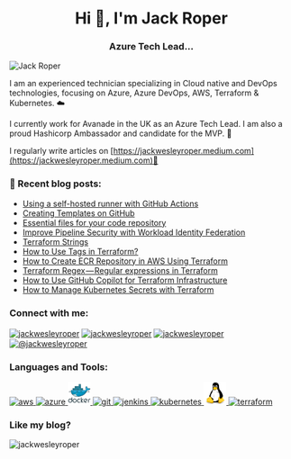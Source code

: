 <h1 align="center">Hi 👋, I'm Jack Roper</h1>
<h3 align="center">Azure Tech Lead...</h3>

![Jack Roper](https://github.com/user-attachments/assets/e6a8a203-106d-4486-9975-01411195e41a)

I am an experienced technician specializing in Cloud native and DevOps technologies, focusing on Azure, Azure DevOps, AWS, Terraform & Kubernetes. ☁️

I currently work for Avanade in the UK as an Azure Tech Lead. I am also a proud Hashicorp Ambassador and candidate for the MVP. 🥇

I regularly write articles on [https://jackwesleyroper.medium.com](https://jackwesleyroper.medium.com)📝

### 📝 Recent blog posts:
<!-- BLOG-POST-LIST:START -->
- [Using a self-hosted runner with GitHub Actions](https://itnext.io/using-a-self-hosted-runner-with-github-actions-e8a0415c7530?source=rss-f8c0d8b1b817------2)
- [Creating Templates on GitHub](https://itnext.io/creating-templates-on-github-f81156333365?source=rss-f8c0d8b1b817------2)
- [Essential files for your code repository](https://itnext.io/essential-files-for-your-code-repository-264c66f9695a?source=rss-f8c0d8b1b817------2)
- [Improve Pipeline Security with Workload Identity Federation](https://itnext.io/improve-pipeline-security-with-workload-identity-federation-6f51ecdfa49f?source=rss-f8c0d8b1b817------2)
- [Terraform Strings](https://itnext.io/terraform-strings-96f95f6ba8a4?source=rss-f8c0d8b1b817------2)
- [How to Use Tags in Terraform?](https://itnext.io/how-to-use-tags-in-terraform-7a37d700667c?source=rss-f8c0d8b1b817------2)
- [How to Create ECR Repository in AWS Using Terraform](https://itnext.io/how-to-create-ecr-repository-in-aws-using-terraform-a52ea63ab4a7?source=rss-f8c0d8b1b817------2)
- [Terraform Regex — Regular expressions in Terraform](https://medium.com/codex/terraform-regex-regular-expressions-in-terraform-6143a3c8fc9a?source=rss-f8c0d8b1b817------2)
- [How to Use GitHub Copilot for Terraform Infrastructure](https://itnext.io/how-to-use-github-copilot-for-terraform-infrastructure-2d204ed653f3?source=rss-f8c0d8b1b817------2)
- [How to Manage Kubernetes Secrets with Terraform](https://itnext.io/how-to-manage-kubernetes-secrets-with-terraform-ebbf6cf41323?source=rss-f8c0d8b1b817------2)
<!-- BLOG-POST-LIST:END -->

<h3 align="left">Connect with me:</h3>
<p align="left">
<a href="https://linkedin.com/in/jackwesleyroper" target="blank"><img align="center" src="https://raw.githubusercontent.com/rahuldkjain/github-profile-readme-generator/master/src/images/icons/Social/linked-in-alt.svg" alt="jackwesleyroper" height="30" width="40" /></a>
<a href="https://dev.to/jackwesleyroper" target="blank"><img align="center" src="https://cdn.jsdelivr.net/npm/simple-icons@3.0.1/icons/dev-dot-to.svg" alt="jackwesleyroper" height="30" width="40" /></a>
<a href="https://twitter.com/jackwesleyroper" target="blank"><img align="center" src="https://raw.githubusercontent.com/rahuldkjain/github-profile-readme-generator/master/src/images/icons/Social/twitter.svg" alt="jackwesleyroper" height="30" width="40" /></a>
<a href="https://medium.com/@jackwesleyroper" target="blank"><img align="center" src="https://raw.githubusercontent.com/rahuldkjain/github-profile-readme-generator/master/src/images/icons/Social/medium.svg" alt="@jackwesleyroper" height="30" width="40" /></a>
</p>

<h3 align="left">Languages and Tools:</h3>
<p align="left"> <a href="https://aws.amazon.com" target="_blank"> <img src="https://www.vectorlogo.zone/logos/amazon_aws/amazon_aws-icon.svg" alt="aws" width="40" height="40"/> </a> <a href="https://azure.microsoft.com/en-in/" target="_blank"> <img src="https://www.vectorlogo.zone/logos/microsoft_azure/microsoft_azure-icon.svg" alt="azure" width="40" height="40"/> </a> <a href="https://www.docker.com/" target="_blank"> <img src="https://raw.githubusercontent.com/devicons/devicon/master/icons/docker/docker-original-wordmark.svg" alt="docker" width="40" height="40"/> </a> <a href="https://git-scm.com/" target="_blank"> <img src="https://www.vectorlogo.zone/logos/git-scm/git-scm-icon.svg" alt="git" width="40" height="40"/> </a> <a href="https://www.jenkins.io" target="_blank"> <img src="https://www.vectorlogo.zone/logos/jenkins/jenkins-icon.svg" alt="jenkins" width="40" height="40"/> </a> <a href="https://kubernetes.io" target="_blank"> <img src="https://www.vectorlogo.zone/logos/kubernetes/kubernetes-icon.svg" alt="kubernetes" width="40" height="40"/> </a> <a href="https://www.linux.org/" target="_blank"> <img src="https://raw.githubusercontent.com/devicons/devicon/master/icons/linux/linux-original.svg" alt="linux" width="40" height="40"/> </a> <a href="https://www.terraform.io/" target="_blank"> <img src="https://www.vectorlogo.zone/logos/terraformio/terraformio-icon.svg" alt="terraform" width="40" height="40"/> </a> </p>

<h3 align="left">Like my blog?</h3>
<p><a href="https://www.buymeacoffee.com/jackwesleyroper"> <img align="left" src="https://cdn.buymeacoffee.com/buttons/v2/default-yellow.png" height="50" width="210" alt="jackwesleyroper" /></a></p><br><br>

</br>
</br>
</br>
</br>
</br>
</br>
</br>
</br>
</br>
